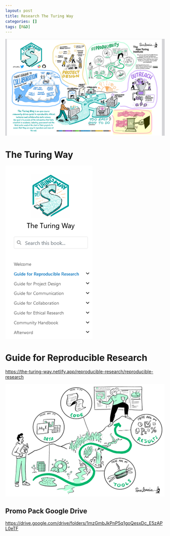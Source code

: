 ```yaml
---
layout: post
title: Research The Turing Way 
categories: []
tags: [R&D]
---
```


![](../pics/2024-01-15-turing_way_image_1.png)

# The Turing Way 

![](../pics/2024-01-15-turing_way_image_2.png)

# Guide for Reproducible Research

<https://the-turing-way.netlify.app/reproducible-research/reproducible-research>

![](../pics/2024-01-15-turing_way_image_3.png)

## Promo Pack Google Drive
<https://drive.google.com/drive/folders/1mzGmbJkPnP5q1goQesxDc_E5zAPL0eTF>
